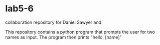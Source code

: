 # lab5-6
collaboration repository for Daniel Sawyer and

This repository contains a python program that prompts the user for two names as input. The program then prints "hello, [name]"
